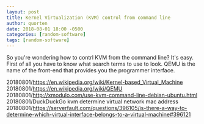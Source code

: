 ```yaml
---
layout: post
title: Kernel Virtualization (KVM) control from command line
author: quorten
date: 2018-08-01 18:00 -0500
categories: [random-software]
tags: [random-software]
---
```


So you're wondering how to contrl KVM from the command line?  It's
easy.  First of all you have to know what search terms to use to look.
QEMU is the name of the front-end that provides you the programmer
interface.

20180801/https://en.wikipedia.org/wiki/Kernel-based_Virtual_Machine  
20180801/https://en.wikipedia.org/wiki/QEMU  
20180801/http://xmodulo.com/use-kvm-command-line-debian-ubuntu.html  
20180801/DuckDuckGo kvm determine virtual network mac address  
20180801/https://serverfault.com/questions/396105/is-there-a-way-to-determine-which-virtual-interface-belongs-to-a-virtual-machine#396121
